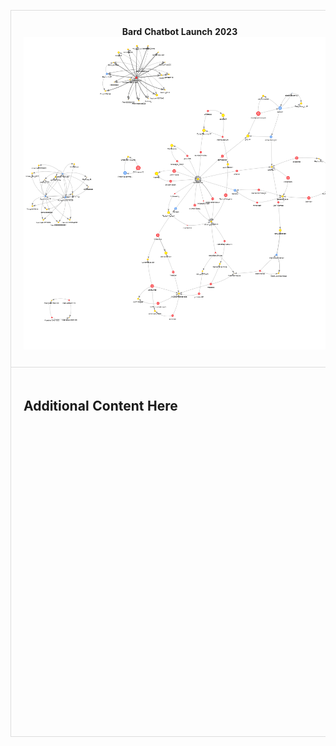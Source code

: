 <style>
  .table-container {
    width: 100%; /* Allows the table to take full width */
    overflow-x: auto; /* Enables horizontal scrolling */
    white-space: nowrap; /* Prevents wrapping */
  }

  table {
    width: max-content; /* Ensures the table expands based on content */
    border-collapse: collapse;
  }

  td {
    width: 520px; /* Adjust cell width */
    height: 550px; /* Adjust cell height */
    text-align: center;
    vertical-align: middle;
    padding: 10px;
    border: 1px solid #ddd; /* Optional border */
  }

  img {
    width: 500px;
    height: 500px;
    object-fit: cover; /* Ensures full coverage without distortion */
  }
</style>

<div class="table-container">
  <table>
    <tr>
      <td><strong>Bard Chatbot Launch 2023</strong><br><img src="images/bard.png"></td>
      <td><strong>China Spy Balloon 2023</strong><br><img src="images/ChinaSpyBalloon.png"></td>
      <td><strong>Eurovision Song Contest 2023</strong><br><img src="images/Eurovision.png"></td>
      <td><strong>Nurses Strike of 2023</strong><br><img src="images/NursesStrike.png"></td>
      <td><strong>Six Nations Rugby Tournament 2023</strong><br><img src="images/SixNations.png"></td>
    </tr>
    <tr>
      <td colspan="5" style="padding: 20px; text-align: left; vertical-align: top;">
        <h2>Additional Content Here</h2>
      </td>
    </tr>
  </table>
</div>


